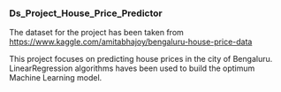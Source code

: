 ### Ds_Project_House_Price_Predictor

The dataset for the project has been taken from
https://www.kaggle.com/amitabhajoy/bengaluru-house-price-data

This project focuses on predicting house prices in the city of Bengaluru. LinearRegression algorithms haves been used to build the optimum Machine Learning model.
